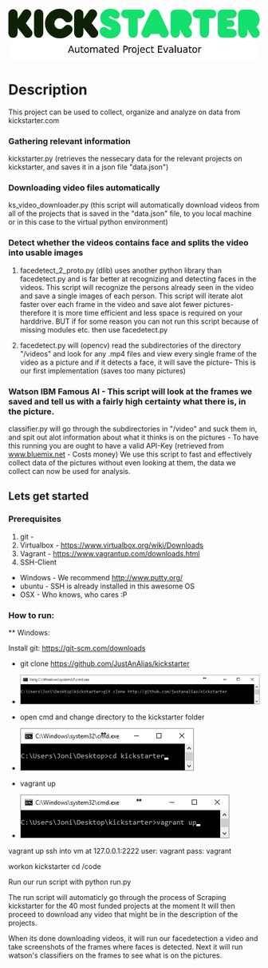 ![alt tag](https://github.com/JustAnAlias/kickstarter/blob/master/pictures/kickstarter-logo.png)

# Description

This project can be used to collect, organize and analyze on data from kickstarter.com
### Gathering relevant information
kickstarter.py (retrieves the nessecary data for the relevant projects on kickstarter, and saves it in a json file "data.json")
### Downloading video files automatically
ks_video_downloader.py (this script will automatically download videos from all of the projects that is saved in the "data.json" file, to you local machine or in this case to the virtual python environment)
### Detect whether the videos contains face and splits the video into usable images

1. facedetect_2_proto.py (dlib) uses another python library than facedetect.py and is far better at recognizing and detecting faces in the videos. This script will recognize the persons already seen in the video and save a single images of each person. This script will iterate alot faster over each frame in the video and save alot fewer pictures- therefore it is more time efficient and less space is required on your harddrive. BUT if for some reason you can not run this script because of missing modules etc. then use facedetect.py

2. facedetect.py will (opencv) read the subdirectories of the directory "/videos" and look for any .mp4 files and view every single frame of the video as a picture and if it detects a face, it will save the picture- This is our first implementation (saves too many pictures) 

### Watson IBM Famous AI - This script will look at the frames we saved and tell us with a fairly high certainty what there is, in the picture.

classifier.py will go through the subdirectories in "/video" and suck them in, and spit out alot information about what it thinks is on the pictures - To have this running you are ought to have a valid API-Key (retrieved from www.bluemix.net - Costs money)
We use this script to fast and effectively collect data of the pictures without even looking at them, the data we collect can now be used for analysis.


## Lets get started

### Prerequisites
1. git - 
2. Virtualbox - https://www.virtualbox.org/wiki/Downloads
3. Vagrant - https://www.vagrantup.com/downloads.html
4. SSH-Client
 - Windows - We recommend http://www.putty.org/
 - ubuntu  - SSH is already installed in this awesome OS
 - OSX     - Who knows, who cares :P



### How to run:

** Windows:

Install git: https://git-scm.com/downloads
- git clone https://github.com/JustAnAlias/kickstarter

- ![alt tag](https://github.com/JustAnAlias/kickstarter/blob/master/pictures/gitclone.png)

- open cmd and change directory to the kickstarter folder

- ![alt tag](https://github.com/JustAnAlias/kickstarter/blob/master/pictures/cd.png)

- vagrant up

- ![alt tag](https://github.com/JustAnAlias/kickstarter/blob/master/pictures/vagrantUp.png)





vagrant up
ssh into vm at 127.0.0.1:2222
user: vagrant
pass: vagrant

workon kickstarter
cd /code

Run our run script with
python run.py 

The run script will automaticly go through the process of Scraping kickstarter for the 40 most funded projects at the moment
It will then proceed to download any video that might be in the description of the projects.

When its done downloading videos, it will run our facedetection a video and take screenshots of the frames where faces is detected.
Next it will run watson's classifiers on the frames to see what is on the pictures.

## 

